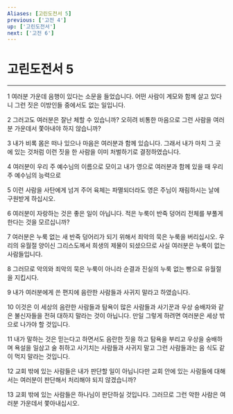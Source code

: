 ```yaml
---
Aliases: [고린도전서 5]
previous: ['고전 4']
up: ['고린도전서']
next: ['고전 6']
---
```

# 고린도전서 5

***


1 여러분 가운데 음행이 있다는 소문을 들었습니다. 어떤 사람이 계모와 함께 살고 있다니 그런 짓은 이방인들 중에서도 없는 일입니다. 

2 그러고도 여러분은 잘난 체할 수 있습니까? 오히려 비통한 마음으로 그런 사람을 여러분 가운데서 쫓아내야 하지 않습니까? 

3 내가 비록 몸은 떠나 있으나 마음은 여러분과 함께 있습니다. 그래서 내가 마치 그 곳에 있는 것처럼 이런 짓을 한 사람을 이미 처벌하기로 결정하였습니다. 

4 여러분이 우리 주 예수님의 이름으로 모이고 내가 영으로 여러분과 함께 있을 때 우리 주 예수님의 능력으로 

5 이런 사람을 사탄에게 넘겨 주어 육체는 파멸되더라도 영은 주님이 재림하시는 날에 구원받게 하십시오. 

6 여러분이 자랑하는 것은 좋은 일이 아닙니다. 적은 누룩이 반죽 덩어리 전체를 부풀게 한다는 것을 모르십니까? 

7 여러분은 누룩 없는 새 반죽 덩어리가 되기 위해서 죄악의 묵은 누룩을 버리십시오. 우리의 유월절 양이신 그리스도께서 희생의 제물이 되셨으므로 사실 여러분은 누룩이 없는 사람들입니다. 

8 그러므로 악의와 죄악의 묵은 누룩이 아니라 순결과 진실의 누룩 없는 빵으로 유월절을 지킵시다. 

9 내가 여러분에게 쓴 편지에 음란한 사람들과 사귀지 말라고 하였습니다. 

10 이것은 이 세상의 음란한 사람들과 탐욕이 많은 사람들과 사기꾼과 우상 숭배자와 같은 불신자들을 전혀 대하지 말라는 것이 아닙니다. 만일 그렇게 하려면 여러분은 세상 밖으로 나가야 할 것입니다. 

11 내가 말하는 것은 믿는다고 하면서도 음란한 짓을 하고 탐욕을 부리고 우상을 숭배하며 욕설을 일삼고 술 취하고 사기치는 사람들과 사귀지 말고 그런 사람들과는 음 식도 같이 먹지 말라는 것입니다. 

12 교회 밖에 있는 사람들은 내가 판단할 일이 아닙니다만 교회 안에 있는 사람들에 대해서는 여러분이 판단해서 처리해야 되지 않겠습니까? 

13 교회 밖에 있는 사람들은 하나님이 판단하실 것입니다. 그러므로 그런 악한 사람은 여러분 가운데서 쫓아내십시오.
